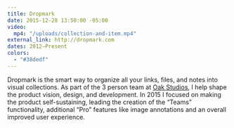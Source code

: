 ```yaml
---
title: Dropmark
date: 2015-12-28 13:50:00 -05:00
video:
  mp4: "/uploads/collection-and-item.mp4"
external_link: http://dropmark.com
dates: 2012–Present
colors:
  - "#38dedf"
---
```


Dropmark is the smart way to organize all your links, files, and notes into visual collections. As part of the 3 person team at [Oak Studios](http://oak.is), I help shape the product vision, design, and development. In 2015 I focused on making the product self-sustaining, leading the creation of the “Teams” functionality, additional “Pro” features like image annotations and an overall improved user experience.